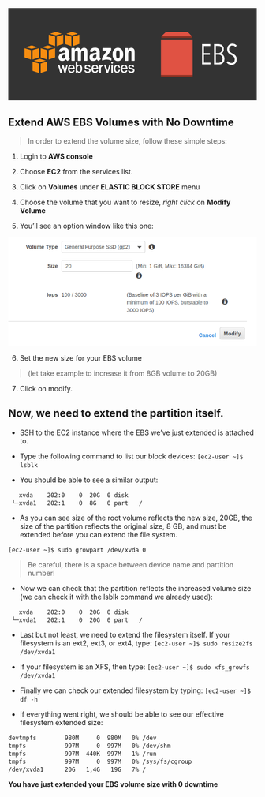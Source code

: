 <img src="icon/ebs.png" align="centre" />

## Extend AWS EBS Volumes with No Downtime
> In order to extend the volume size, follow these simple steps:
1. Login to  **AWS console**

2. Choose **EC2** from the services list.

3. Click on **Volumes** under **ELASTIC BLOCK STORE** menu 

4. Choose the volume that you want to resize, *right click* on **Modify Volume**

5. You’ll see an option window like this one:
<img src="icon/ebs1.png" align="centre" />

6. Set the new size for your EBS volume 
> (let take example to increase it from 8GB volume to 20GB)

7. Click on modify.

## Now, we need to extend the partition itself.

- SSH to the EC2 instance where the EBS we’ve just extended is attached to.

- Type the following command to list our block devices:
```[ec2-user ~]$ lsblk```

- You should be able to see a similar output:
```NAME    MAJ:MIN RM SIZE RO TYPE MOUNTPOINT
   xvda    202:0    0  20G  0 disk 
 └─xvda1   202:1    0  8G   0 part   /
 ```

- As you can see size of the root volume reflects the new size, 20GB, the size of the partition reflects the original size, 8 GB, and must be extended before you can extend the file system.
```To do so, type the following command:
[ec2-user ~]$ sudo growpart /dev/xvda 0
```
> Be careful, there is a space between device name and partition number!

- Now we can check that the partition reflects the increased volume size (we can check it with the lsblk command we already used):
``` NAME    MAJ:MIN RM SIZE RO TYPE MOUNTPOINT
   xvda    202:0    0  20G  0 disk 
 └─xvda1   202:1    0  20G  0 part   / 
 ```
 
 - Last but not least, we need to extend the filesystem itself. If your filesystem is an ext2, ext3, or ext4, type:
 `[ec2-user ~]$ sudo resize2fs /dev/xvda1`
 
 - If your filesystem is an XFS, then type:
 `[ec2-user ~]$ sudo xfs_growfs /dev/xvda1`
 
 - Finally we can check our extended filesystem by typing:
 `[ec2-user ~]$ df -h`
 
 - If everything went right, we should be able to see our effective filesystem extended size:
 ```Filesystem      Size  Used Avail Use% Mounted on
devtmpfs        980M     0  980M   0% /dev
tmpfs           997M     0  997M   0% /dev/shm
tmpfs           997M  440K  997M   1% /run
tmpfs           997M     0  997M   0% /sys/fs/cgroup
/dev/xvda1      20G   1,4G   19G   7% /
```
**You have just extended your EBS volume size with 0 downtime**
 
